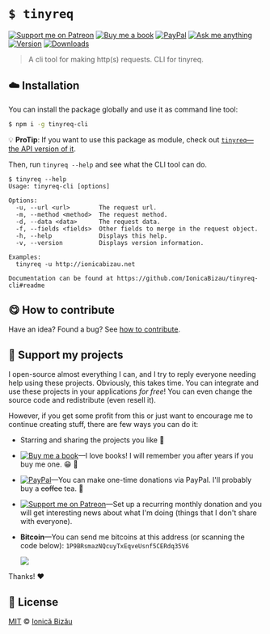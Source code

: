 <!-- Please do not edit this file. Edit the `blah` field in the `package.json` instead. If in doubt, open an issue. -->


# `$ tinyreq`

 [![Support me on Patreon][badge_patreon]][patreon] [![Buy me a book][badge_amazon]][amazon] [![PayPal][badge_paypal_donate]][paypal-donations] [![Ask me anything](https://img.shields.io/badge/ask%20me-anything-1abc9c.svg)](https://github.com/IonicaBizau/ama) [![Version](https://img.shields.io/npm/v/tinyreq-cli.svg)](https://www.npmjs.com/package/tinyreq-cli) [![Downloads](https://img.shields.io/npm/dt/tinyreq-cli.svg)](https://www.npmjs.com/package/tinyreq-cli)

> A cli tool for making http(s) requests. CLI for tinyreq.

## :cloud: Installation

You can install the package globally and use it as command line tool:


```sh
$ npm i -g tinyreq-cli
```

:bulb: **ProTip**: If you want to use this package as module, check out [`tinyreq`—the API version of it](http://github.com/IonicaBizau/tinyreq).


Then, run `tinyreq --help` and see what the CLI tool can do.


```
$ tinyreq --help
Usage: tinyreq-cli [options]

Options:
  -u, --url <url>        The request url.
  -m, --method <method>  The request method.
  -d, --data <data>      The request data.
  -f, --fields <fields>  Other fields to merge in the request object.
  -h, --help             Displays this help.
  -v, --version          Displays version information.

Examples:
  tinyreq -u http://ionicabizau.net

Documentation can be found at https://github.com/IonicaBizau/tinyreq-cli#readme
```

## :yum: How to contribute
Have an idea? Found a bug? See [how to contribute][contributing].


## :sparkling_heart: Support my projects

I open-source almost everything I can, and I try to reply everyone needing help using these projects. Obviously,
this takes time. You can integrate and use these projects in your applications *for free*! You can even change the source code and redistribute (even resell it).

However, if you get some profit from this or just want to encourage me to continue creating stuff, there are few ways you can do it:

 - Starring and sharing the projects you like :rocket:
 - [![Buy me a book][badge_amazon]][amazon]—I love books! I will remember you after years if you buy me one. :grin: :book:
 - [![PayPal][badge_paypal]][paypal-donations]—You can make one-time donations via PayPal. I'll probably buy a ~~coffee~~ tea. :tea:
 - [![Support me on Patreon][badge_patreon]][patreon]—Set up a recurring monthly donation and you will get interesting news about what I'm doing (things that I don't share with everyone).
 - **Bitcoin**—You can send me bitcoins at this address (or scanning the code below): `1P9BRsmazNQcuyTxEqveUsnf5CERdq35V6`

    ![](https://i.imgur.com/z6OQI95.png)

Thanks! :heart:



## :scroll: License

[MIT][license] © [Ionică Bizău][website]

[badge_patreon]: http://ionicabizau.github.io/badges/patreon.svg
[badge_amazon]: http://ionicabizau.github.io/badges/amazon.svg
[badge_paypal]: http://ionicabizau.github.io/badges/paypal.svg
[badge_paypal_donate]: http://ionicabizau.github.io/badges/paypal_donate.svg
[patreon]: https://www.patreon.com/ionicabizau
[amazon]: http://amzn.eu/hRo9sIZ
[paypal-donations]: https://www.paypal.com/cgi-bin/webscr?cmd=_s-xclick&hosted_button_id=RVXDDLKKLQRJW
[donate-now]: http://i.imgur.com/6cMbHOC.png

[license]: http://showalicense.com/?fullname=Ionic%C4%83%20Biz%C4%83u%20%3Cbizauionica%40gmail.com%3E%20(https%3A%2F%2Fionicabizau.net)&year=2016#license-mit
[website]: https://ionicabizau.net
[contributing]: /CONTRIBUTING.md
[docs]: /DOCUMENTATION.md
